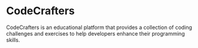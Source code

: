 # CodeCrafters
CodeCrafters is an educational platform that provides a collection of coding challenges and exercises to help developers enhance their programming skills. 
